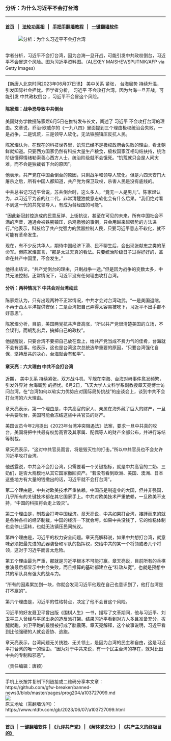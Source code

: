 ### 分析：为什么习近平不会打台湾
------------------------

#### [首页](https://github.com/gfw-breaker/banned-news3/blob/master/README.md) &nbsp;&nbsp;|&nbsp;&nbsp; [法轮功真相](https://github.com/begood0513/basic/blob/master/README.md)  &nbsp;&nbsp;|&nbsp;&nbsp; [手把手翻墙教程](https://github.com/gfw-breaker/guides/wiki)  &nbsp;&nbsp;|&nbsp;&nbsp; [一键翻墙软件](https://github.com/gfw-breaker/nogfw/blob/master/README.md)  



<div><div class="featured_image">
 <figure>
  <img alt="分析：为什么习近平不会打台湾" src="https://i.ntdtv.com/assets/uploads/2023/06/id103727105-GettyImages-1248967235-600x338.jpg"/>
 </figure><br/>
 <span class="caption">
  学者分析，习近平不会打台湾，因为台海一旦开战，可能引发中共政权倒台，习近平不会冒这个风险。图为习近平资料图。（ALEXEY MAISHEV/SPUTNIK/AFP via Getty Images）
 </span>
</div>
</div><hr/>


<div><div class="post_content" itemprop="articleBody">
 <p>
  【新唐人北京时间2023年06月07日讯】
  <ok href="https://www.ntdtv.com/gb/美中关系.htm">
   美中关系
  </ok>
  紧张，
  <ok href="https://www.ntdtv.com/gb/台海局势.htm">
   台海局势
  </ok>
  持续升温，引发国际社会担忧。但学者分析，
  <ok href="https://www.ntdtv.com/gb/习近平.htm">
   习近平
  </ok>
  不会攻打台湾，因为台海一旦开战，可能引发
  <ok href="https://www.ntdtv.com/gb/中共政权倒台.htm">
   中共政权倒台
  </ok>
  ，习近平不会冒这个风险。
 </p>
 <h4>
  陈家煜：战争恐导致中共倒台
 </h4>
 <p>
  美国财务学教授陈家煜6月5日在推特发布长文，阐述了
  <ok href="https://www.ntdtv.com/gb/习近平.htm">
   习近平
  </ok>
  不会攻打台湾的理由。文章说，乔治‧欧威尔的《一九八四》里面提到三个理由极权统治会失败，一是战争，二是饥荒，三是领导人软化，无法铁腕镇压反抗人民。
 </p>
 <p>
  陈家煜认为，在现在的科技世界里，饥荒已经不是极权政府会失败的理由，看北朝鲜就知道。只要西方国家仍然有科技大量生产粮食，极权国家互相勾结扶持，统治阶级懂得情绪勒索善心西方人士，统治阶级就不会饿死。“饥荒就只会是人间灾难，而不会是独裁者下台的原因”。
 </p>
 <p>
  他表示，共产党在中国会倒台的原因，只剩战争和领导人软化。但是六四天安门大屠杀之后，所有中国人都知道，共产党为保卫政权，杀害人民是没有底线的。
 </p>
 <p>
  中共总书记习近平曾说，苏共倒台时，这么多人，“竟无一人是男儿”。陈家煜认为，以习近平为首的红二代，非常清楚独裁意志软化会有什么后果。“我们绝对看不到这一代的共党领导人，有成为蒋经国的可能”。
 </p>
 <p>
  “因此新冠封控造成的民意反弹、上街抗议，甚至在可见的未来，所有中国社会不满的声音，通通会被铁腕镇压，杀鸡儆猴的事例，只会用越来越强势的方法进行。”他表示，科技给了共产党强力的武器控制人民，只要习近平意志不软化，就不可能有革命发生。
 </p>
 <p>
  现在，有不少反共华人，期待中国经济下滑、民不聊生后，会出现张献忠之类的革命军。但陈家煜直言，“那是太过天真的看法。只要统治阶级日子过得好好的，革命在共产中国里，不会发生。”
 </p>
 <p>
  他得出结论，“共产党倒台的理由，只剩战争一途。”但是因为战争的变数太多，中共无法控制，正常情况下，习近平没有任何理由攻打台湾。
 </p>
 <h4>
  分析：两种情况下 中共会对台湾动武
 </h4>
 <p>
  陈家煜认为，只有出现两种不正常情况，中共才会对台湾动武。“一是美国退缩，不再于西太平洋提供安保；二是台湾把自己弄得太容易被吃下，习近平不出手都不好意思”。
 </p>
 <p>
  陈家煜分析，目前，美国两党抗共声音高涨，“所以共产党很清楚美国的立场，不会误判，而胡乱出兵，搞掉自己的政权”。
 </p>
 <p>
  他提醒说，只要台湾不要把自己放在盘上，给共产党当成不费力气的佳肴，台海就不会有战事。他表示，这也是台湾这次总统选举重要的原因，“只要台湾强化自保，坚持反共的决心，台海就会有和平”。
 </p>
 <h4>
  章天亮：六大理由 中共不会打台湾
 </h4>
 <p>
  近期，
  <ok href="https://www.ntdtv.com/gb/美中关系.htm">
   美中关系
  </ok>
  持续紧张，双方战斗机、军舰在南海、台海对峙事件愈发频繁，引发外界对
  <ok href="https://www.ntdtv.com/gb/台海局势.htm">
   台海局势
  </ok>
  的担忧。6月2日，飞天大学人文科学系副教授章天亮博士访问台湾，在“台湾如何以软实力优势应对国际局势挑战”的座谈会上，谈到中共不会打台湾的六大理由。
 </p>
 <p>
  章天亮表示，第一个理由是，中共高官的家人、亲属在海外藏了巨大的财产，一旦中共要攻台，美国可能会冻结这些中共官员的财产。
 </p>
 <p>
  美国议员今年2月提出《2023年台湾冲突阻遏法》法案，要求一旦中共真的攻台，美国将把中共最有权势高官及其家属、配偶等人的财产全部公布，并进行冻结等制裁。
 </p>
 <p>
  章天亮表示，“这对中共官员而言，将是毁灭性的打击。”所以中共官员也不会允许习近平攻打台湾。
 </p>
 <p>
  他透露说，中共会不会打台湾，只需要看一个关键指标，就是中共高官的二奶、三奶们，是否大规模地从其它国家撤回资产。“若没有看到欧洲、美国、澳洲、日本这些地方有大量的钱撤出的话，习近平就不会打台湾”。
 </p>
 <p>
  第二个理由是，中共对欧美技术严重依赖。中国虽是制造业的大国，但并非强国，几乎所有的关键技术都在其它国家手上。中共对欧美技术严重依赖，一旦欧美不支持，“中国的科技将会走上毁灭”。
 </p>
 <p>
  第三个理由是，制裁会打垮中国经济。章天亮说，中共如果打台湾，接踵而来的就是各种各样的经济制裁，中国的经济一下就会垮。如果中共没钱了，它的维稳体制也会停止运转，也就无法镇压民间抗议。
 </p>
 <p>
  第四个理由是，习近平的权力安全问题。章天亮解释说，如果中共想打台湾，就意味必须把最先进的武器装备和军队的指挥权，交给中共的某一个将领或者几个将领，这对于习近平而言太危险。
 </p>
 <p>
  第五个理由最为严重，那就是习近平根本不可能打赢。章天亮说，目前所有的兵棋推演最后都显示中共会失败，而且推算的基础都建立在“料敌从宽”，也就是预想中共的军队具有强大的战斗力。
 </p>
 <p>
  “所有的因素累加到一块，你就会发现习近平他现在自己也意识到了，他打台湾是打不赢的”。
 </p>
 <p>
  第六个理由是，习近平的性格特点，决定了他不会冒这个风险。
 </p>
 <p>
  习近平的好友聂卫平曾出版《围棋人生》一书，描写了文革期间，他与习近平、刘卫平三人曾经与平民出身的造反派打架。结果习近平看到对方人多且准备充分，拔腿就跑，刘卫平跑的最慢被打成了脑震荡。章天亮解释，这个故事说明，习近平看到比他强硬的人就会妥协、逃跑。
 </p>
 <p>
  章天亮表示，台湾问题无关统独、无关领土，是因为台湾的民主和自由，这是习近平打台湾的唯一的理由。“因为对于中共来说，有一个民主台湾的存在，就对比出中共的专制和邪恶”。
 </p>
 <p>
  （责任编辑：唐颖）
 </p>
 <div class="single_ad">
 </div>
</div>
</div>
<hr/>
手机上长按并复制下列链接或二维码分享本文章：<br/>
https://github.com/gfw-breaker/banned-news3/blob/master/pages/prog204/a103727099.md <br/>
<a href='https://github.com/gfw-breaker/banned-news3/blob/master/pages/prog204/a103727099.md'><img src='https://github.com/gfw-breaker/banned-news3/blob/master/pages/prog204/a103727099.md.png'/></a> <br/>
原文地址（需翻墙访问）：https://www.ntdtv.com/gb/2023/06/07/a103727099.html


------------------------
#### [首页](https://github.com/gfw-breaker/banned-news3/blob/master/README.md) &nbsp;|&nbsp; [一键翻墙软件](https://github.com/gfw-breaker/nogfw/blob/master/README.md) &nbsp;| [《九评共产党》](https://github.com/gfw-breaker/9ping.md/blob/master/README.md#九评之一评共产党是什么) | [《解体党文化》](https://github.com/gfw-breaker/jtdwh.md/blob/master/README.md) | [《共产主义的终极目的》](https://github.com/gfw-breaker/gczydzjmd.md/blob/master/README.md)


<img src='http://gfw-breaker.win/banned-news3/pages/prog204/a103727099.md' width='0px' height='0px'/>